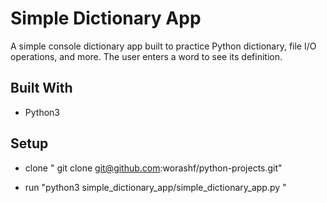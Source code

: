 
# Simple Dictionary App

A simple console dictionary app built to practice Python dictionary, file I/O operations, and more. The user enters a word to see its definition.
 


##  Built With

-  Python3

## Setup

- clone " git clone git@github.com:worashf/python-projects.git"
   
- run "python3 simple_dictionary_app/simple_dictionary_app.py "
